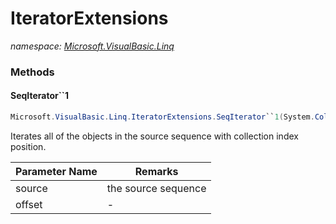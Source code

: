 ﻿# IteratorExtensions
_namespace: <a href="#" onClick="load('/docs/Microsoft.VisualBasic.Linq/index.md')">Microsoft.VisualBasic.Linq</a>_





### Methods

#### SeqIterator``1
```csharp
Microsoft.VisualBasic.Linq.IteratorExtensions.SeqIterator``1(System.Collections.Generic.IEnumerable{``0},System.Int32)
```
Iterates all of the objects in the source sequence with collection index position.

|Parameter Name|Remarks|
|--------------|-------|
|source|the source sequence|
|offset|-|



